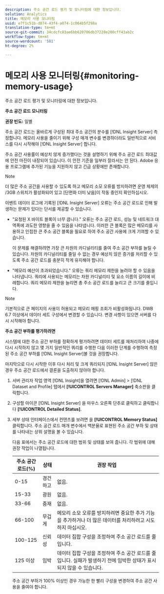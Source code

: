 ```yaml
---
description: 주소 공간 로드 평가 및 모니터링에 대한 정보입니다.
solution: Analytics
title: 메모리 사용 모니터링
uuid: e7f1c51b-d874-43f4-a074-1c064b5f298a
translation-type: tm+mt
source-git-commit: 34cdcfc83ae6bb620706db37228e200cff43ab2c
workflow-type: tm+mt
source-wordcount: '581'
ht-degree: 2%

---
```



# 메모리 사용 모니터링{#monitoring-memory-usage}

주소 공간 로드 평가 및 모니터링에 대한 정보입니다.

**주소 공간 로드 모니터링**

**권장 빈도:** 일별

주소 공간 로드는 올바르게 구성된 최대 주소 공간의 분수를 [!DNL Insight Server] 측정합니다. 메모리 사용을 줄이기 위해 구성 매개 변수를 변경하더라도 일반적으로 서비스를 다시 시작해야 [!DNL Insight Server] 합니다.

주소 공간 사용률이 예상치 않게 증가했다는 것을 설명하기 위해 주소 공간 로드 최대값에 안전 마진이 내장되어 있습니다. 이 안전 기준을 일부러 잘라서는 안 된다. Adobe 응용 프로그램에 추가된 기능을 지원하지 않고 긴급 상황에만 존재합니다.

>[!NOTE]
>
>더 많은 주소 공간을 사용할 수 있도록 하고 메모리 소모 오류를 방지하려면 운영 체제의 /3GB 스위치가 활성화되어 있고 [단편화 더미 낮음]이 작동 중인지 확인하십시오.

이벤트 데이터 로그에 기록된 [!DNL Insight Server] 오류는 주소 공간 로드로 인해 발생하는 문제가 있다는 단서를 제공할 수 있습니다.

* &quot;요청된 X 바이트 블록이 너무 큽니다.&quot; 오류는 주소 공간 로드, 성능 및 네트워크 대역폭에 과도한 영향을 줄 수 있음을 나타냅니다. 이러한 큰 블록은 많은 메모리를 사용하고 인접한 큰 주소 공간 블록을 필요로 하여 주소 공간 사용에 크게 기여할 수 있습니다.

   이 문제를 해결하려면 가장 큰 차원의 카디널리티를 줄여 주소 공간 부하를 늘릴 수 있습니다. 차원의 카디널리티를 줄일 수 없는 경우 예상치 않은 증가를 처리할 수 있도록 주소 공간 로드를 충분히 작게 유지해야 합니다.
* &quot;메모리 예산이 초과되었습니다.&quot; 오류는 쿼리 메모리 제한을 늘려야 할 수 있음을 나타냅니다. 쿼리에 사용되는 메모리는 차원 카디널리티 및 요소 이름의 길이에 비례합니다. 쿼리 메모리 제한을 늘리면 총 주소 공간 로드를 늘리고 큰 크기를 줄입니다.

>[!NOTE]
>
>기본적으로 큰 페이지의 사용이 허용되고 메모리 매핑 조회가 비활성화됩니다. DWB 6.7 이상에서 데이터 세트 구성에서 변경할 수 있습니다. 변경 사항이 있으면 서버를 다시 시작해야 합니다.

**주소 공간 부하를 평가하려면**

시스템에 대한 주소 공간 부하를 정확하게 평가하려면 데이터 세트를 재처리하여 나중에 다시 시작하지 않고 몇 가지 일반적인 쿼리를 수행한 다음 이러한 단계를 수행하여 측정된 주소 공간 부하를 [!DNL Insight Server]볼 것을 권장합니다.

마지막으로 다시 시작한 이후 다시 처리 및 크게 쿼리되지 [!DNL Insight Server] 않은 경우 주소 공간 로드에서 결론을 도출하지 않아야 합니다.

1. 서버 관리자 작업 영역 [!DNL Insight]을 열려면 [!DNL Admin] > [!DNL Dataset and Profile] 탭에서 **[!UICONTROL Servers Manager]** 축소판을 클릭합니다.
1. 구성할 아이콘 [!DNL Insight Server] 을 마우스 오른쪽 단추로 클릭하고 클릭합니다 **[!UICONTROL Detailed Status]**.
1. 세부 상태 인터페이스에서 컨텐츠를 보려면 을 **[!UICONTROL Memory Status]** 클릭합니다. 주소 공간 로드 매개 변수에서 백분율로 표현된 주소 공간 부하 및 상태를 나타내는 상위 설명을 볼 수 있습니다.

   다음 표에서는 주소 공간 로드에 대한 범위 및 상태를 보여 줍니다. 각 범위에 대해 권장 작업이 나열됩니다.

   | 주소 공간 로드(%) | 상태 | 권장 작업 |
   |---|---|---|
   | 0-15 | 경건하고 | 없음. |
   | 15-33 | 광원 | 없음. |
   | 33-66 | 중재 | 없음. |
   | 66-100 | 무겁게 | 메모리 소모 오류를 방지하려면 중요한 추가 기능을 추가하거나 더 많은 데이터를 처리하려고 시도하지 마십시오. |
   | 100-125 | 신뢰성 | 데이터 집합 구성을 조정하여 주소 공간 로드를 줄입니다. |
   | 125 이상 | 임박 | 데이터 집합 구성을 조정하여 주소 공간 로드를 줄입니다. 실패가 발생하기 전에 임박한 상태가 표시되지 않을 수 있습니다. |

   주소 공간 부하가 100% 이상인 경우 가능한 한 빨리 구성을 변경하여 주소 공간 사용을 줄여야 합니다.

